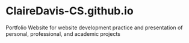 # ClaireDavis-CS.github.io
Portfolio Website for website development practice and presentation of personal, professional, and academic projects

